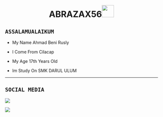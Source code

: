 <h1 align="center">ABRAZAX56<img src="https://user-images.githubusercontent.com/1303154/88677602-1635ba80-d120-11ea-84d8-d263ba5fc3c0.gif" width="40px" alt=""><br></h1>

<p align="center">

</p>

## ```ASSALAMUALAIKUM```

<p align="center">

-  My Name Ahmad Beni Rusly

-  I Come From Cilacap

-  My Age 17th Years Old

-  Im Study On SMK DARUL ULUM

</p>

------

## ```SOCIAL MEDIA```

<p align="center">

<a href="https://www.instagram.com/beng_beng_ruszly"><img src="https://img.shields.io/badge/Instagram-E4405F?style=for-the-badge&logo=instagram&logoColor=white"/> 

<a href="https://wa.me/6288216018165"><img src="https://img.shields.io/badge/WhatsApp-25D366?style=for-the-badge&logo=whatsapp&logoColor=white" /></a>

</p>
